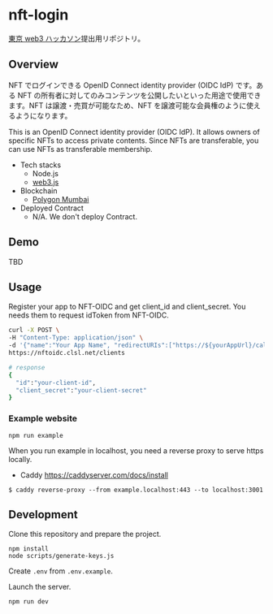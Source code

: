 # nft-login

[東京 web3 ハッカソン](https://tokyo.akindo.io/)提出用リポジトリ。

## Overview

NFT でログインできる OpenID Connect identity provider (OIDC IdP) です。ある NFT の所有者に対してのみコンテンツを公開したいといった用途で使用できます。NFT は譲渡・売買が可能なため、NFT を譲渡可能な会員権のように使えるようになります。

This is an OpenID Connect identity provider (OIDC IdP). It allows owners of specific NFTs to access private contents. Since NFTs are transferable, you can use NFTs as transferable membership.

- Tech stacks
  - Node.js
  - [web3.js](https://github.com/web3/web3.js#readme)
- Blockchain
  - [Polygon Mumbai](https://wiki.polygon.technology/docs/develop/network-details/network/#mumbai-pos-testnet)
- Deployed Contract
  - N/A. We don't deploy Contract.

## Demo

TBD

## Usage

Register your app to NFT-OIDC and get client_id and client_secret. You needs them to request idToken from NFT-OIDC.

```sh
curl -X POST \
-H "Content-Type: application/json" \
-d '{"name":"Your App Name", "redirectURIs":["https://${yourAppUrl}/callback"], "postLogoutRedirectURIs":["https://${yourAppUrl}"]}' \
https://nftoidc.clsl.net/clients

# response
{
  "id":"your-client-id",
  "client_secret":"your-client-secret"
}

```

### Example website

```
npm run example
```

When you run example in localhost, you need a reverse proxy to serve https locally.

- Caddy https://caddyserver.com/docs/install

```
$ caddy reverse-proxy --from example.localhost:443 --to localhost:3001
```

## Development

Clone this repository and prepare the project.

```
npm install
node scripts/generate-keys.js
```

Create `.env` from `.env.example`.

Launch the server.

```
npm run dev
```

